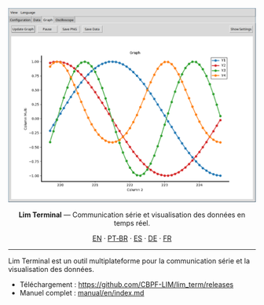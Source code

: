 <div align="center">

<img src="images/graph.png" alt="Lim Terminal" width="640" />

</div>

<p align="center"><b>Lim Terminal</b> — Communication série et visualisation des données en temps réel.</p>

<p align="center">
  <a href="README_en.md">EN</a> ·
  <a href="README_pt-br.md">PT‑BR</a> ·
  <a href="README_es.md">ES</a> ·
  <a href="README_de.md">DE</a> ·
  <a href="README_fr.md">FR</a>
</p>

---

Lim Terminal est un outil multiplateforme pour la communication série et la visualisation des données.

- Téléchargement : <a href="https://github.com/CBPF-LIM/lim_term/releases">https://github.com/CBPF-LIM/lim_term/releases</a>
- Manuel complet : <a href="manual/en/index.md">manual/en/index.md</a>

